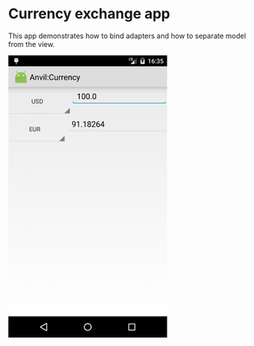 # Currency exchange app

This app demonstrates how to bind adapters and how to separate model from the
view.

<img alt="screenshot" src="./screenshot.png" width="320">

